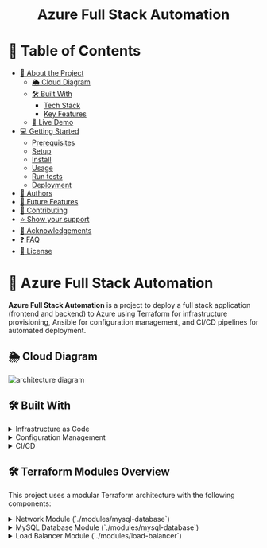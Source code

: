<a name="readme-top"></a>

<div align="center">
  
   # Azure Full Stack Automation
</div>

<!-- TABLE OF CONTENTS -->

# 📗 Table of Contents

- [📖 About the Project](#about-project)
  - [🌦️ Cloud Diagram](#cloud-diagram)
  - [🛠 Built With](#built-with)
    - [Tech Stack](#tech-stack)
    - [Key Features](#key-features)
  - [🚀 Live Demo](#live-demo)
- [💻 Getting Started](#getting-started)
  - [Prerequisites](#prerequisites)
  - [Setup](#setup)
  - [Install](#install)
  - [Usage](#usage)
  - [Run tests](#run-tests)
  - [Deployment](#deployment)
- [👥 Authors](#authors)
- [🔭 Future Features](#future-features)
- [🤝 Contributing](#contributing)
- [⭐️ Show your support](#support)
- [🙏 Acknowledgements](#acknowledgements)
- [❓ FAQ](#faq)
- [📝 License](#license)

<!-- PROJECT DESCRIPTION -->

# 📖 Azure Full Stack Automation <a name="about-project"></a>

**Azure Full Stack Automation** is a project to deploy a full stack application (frontend and backend) to Azure using Terraform for infrastructure provisioning, Ansible for configuration management, and CI/CD pipelines for automated deployment.

## 🌦️ Cloud Diagram <a name="cloud-diagram"></a>
![architecture diagram](https://github.com/user-attachments/assets/2133893e-3ed1-4f2f-b36f-73754dbdfc31)

## 🛠 Built With <a name="built-with"></a>
<details>
  <summary>Infrastructure as Code</summary>
  <ul>
    <li>Terraform</li>
  </ul>
</details>
<details>
  <summary>Configuration Management</summary>
  <ul>
    <li>Ansible</li>
  </ul>
</details>
<details>
  <summary>CI/CD</summary>
  <ul>
    <li>GH Actions</li>
  </ul>
</details>

## 🛠 Terraform Modules Overview <a name="terraform-modules"></a>
This project uses a modular Terraform architecture with the following components:

<details>
  <summary>Network Module (`./modules/mysql-database`)</summary>

</details>

<details>
  <summary>MySQL Database Module (`./modules/mysql-database`)</summary>
 
</details>

<details>
  <summary>Load Balancer Module (`./modules/load-balancer`)</summary>

- **Purpose**: Manages traffic distribution and high availability
- **Features**:
  - Deploys Azure Load Balancer with public IP
  - Configures health probes for backend services
  - Sets up load balancing rules
  - Integrates with backend pools
  - Supports SSL termination (if configured)
- **Outputs**:
  - Load Balancer ID
  - Public IP address
  - Backend pool configuration

The Load Balancer module implements a highly available, scalable traffic distribution solution for backend application servers.

### Core Components

#### Azure Load Balancer (Standard SKU)
- **Frontend Configuration**:
  - Static public IP address (Standard SKU)
  - Listens on port 80 for HTTP traffic
- **Backend Pool**:
  - Contains 2 backend VMs for high availability
  - Auto-registers VM network interfaces
- **Health Probes**:
  - HTTP probe checking `/health` endpoint on port 8080
  - 15-second interval for responsiveness
- **Load Balancing Rules**:
  - Port 80 → 8080 forwarding
  - TCP protocol for optimal performance
  - Health probe integration

#### Virtual Machine Infrastructure
- **Backend VMs**:
  - 2 Ubuntu 18.04 LTS instances (Standard_B1ls)
  - Each with:
    - Dynamic private IP in backend subnet
    - Basic SKU public IP (dynamic)
    - 30GB standard OS disk
- **Control VM**:
  - Ubuntu 22.04 LTS instance
  - Static public IP (Standard SKU)
  - Used for management/administration

### Key Features

1. **High Availability**:
   - Two backend instances in load-balanced pool
   - Automatic health monitoring
   - Traffic distribution based on availability

2. **Security**:
   - 4096-bit SSH key pair auto-generated
   - Private key stored with 0600 permissions
   - Standard SKU for enhanced security features

3. **Integration Ready**:
   - Automatic Ansible inventory generation
   - Pre-configured SSH access for automation
   - Dynamic IP address handling

4. **Cost Optimization**:
   - Free-tier eligible VM sizes
   - Efficient health checking (15s interval)
   - Standard LB with basic features

### Module Outputs

This module provides:
- Load Balancer public IP address
- Backend pool ID for service registration
- Health probe configuration
- Generated SSH key pair (for Ansible)

### Usage Example

```hcl
module "load-balancer" {
  source              = "./modules/load-balancer"
  location            = var.location
  env_prefix          = local.name_prefix
  environment         = local.environment
  resource_group_name = azurerm_resource_group.main.name
  backend_subnet_id   = module.network.backend_subnet_id
  admin_username      = var.admin_username
}
Ansible Integration
The module automatically generates:

inventory.ini with:

ini
[control]
control.example.com ansible_host=<PUBLIC_IP> ansible_user=adminuser

[nodes]
epamqa-vm-api-0 ansible_host=<PUBLIC_IP_0> ansible_user=adminuser
epamqa-vm-api-1 ansible_host=<PUBLIC_IP_1> ansible_user=adminuser

[all:vars]
ansible_ssh_private_key_file=./ansible/vm_ssh_key
Private key file at ./ansible/vm_ssh_key

Maintenance Notes
Scaling:

Add/remove VMs by adjusting the count parameter

Backend pool automatically updates

Monitoring:

Health probe failures indicate service issues

Consider Azure Monitor for metrics

Upgrades:

Change VM image references for OS updates

Rotate SSH keys periodically

<p align="right">(<a href="#readme-top">back to top</a>)</p> ```
This section provides:

Clear technical specifications

Architecture diagram in text form

Integration points with other modules

Operational considerations

Ready-to-use examples

Automation details

The content maintains consistency with your existing documentation style while thoroughly covering the load balancer implementation. You can place this under "Infrastructure Modules" or similar section in your README.
</details>

<details>
  <summary>Monitoring Module (`./modules/monitoring`)</summary>
- **Purpose**: Implements observability and alerting
- **Features**:
  - Creates Azure Monitor components
  - Sets up diagnostic settings for resources
  - Configures alerts for critical metrics
  - Establishes log analytics workspace
  - Implements dashboard for operational visibility
- **Outputs**:
  - Alert rule IDs
  - Dashboard URLs
  - Metric configuration
## Monitoring Module <a name="monitoring-module"></a>

This module implements a cost-optimized monitoring solution for Azure resources with both free-tier and enhanced monitoring options.

### Core Components

#### Log Analytics Workspace
- **SKU**: PerGB2018 (First 5GB/month free)
- **Retention**: 30 days (free tier maximum)
- **Features**:
  - Centralized log collection
  - Basic metrics storage
  - Resource-agnostic logging

#### Diagnostic Settings
- **Free Tier Configuration**:
  - Minimal metrics collection
  - Load balancer basic health metrics
  - No additional storage costs
- **Enhanced Configuration**:
  - Full metrics collection
  - Comprehensive log capture
  - All categories enabled

### Key Features

1. **Cost Optimization**:
   - Free tier compliant by default
   - Pay-as-you-go logging (after 5GB)
   - Configurable retention period

2. **Flexible Monitoring**:
   - Toggle between free and full monitoring
   - Environment-aware configuration
   - Centralized log management

3. **Integration Ready**:
   - Pre-configured for load balancer
   - Extensible to other resources
   - Workspace shared across services

### Module Configuration

```hcl
module "monitoring" {
  source              = "./modules/monitoring"
  location            = var.location
  resource_group_name = azurerm_resource_group.main.name
  lb_id               = module.load-balancer.lb_id
  env_prefix          = local.name_prefix
  enable_free_monitoring = true # Set false for production
}
Monitoring Tiers
Feature	Free Tier	Enhanced Tier
Metrics Collection	Basic	Comprehensive
Log Categories	Limited	All
Cost Impact	$0 (first 5GB)	Variable
Retention	30 days	Configurable
Recommended Setup
Development/QA:

hcl
enable_free_monitoring = true
Production:

hcl
enable_free_monitoring = false
retention_in_days = 90 # Recommended for production
Operational Insights
Accessing Logs:

Navigate to Azure Portal → Log Analytics workspace

Use KQL queries for analysis

Set up basic alerts

Cost Control:

Monitor "Usage and estimated costs"

Set daily caps if needed

Consider archive tier for old logs

Upgrade Path:

Enable Application Insights for apps

Add Azure Monitor alerts

Implement log-based alerts

text
Sample KQL query for LB health:
AzureDiagnostics
| where ResourceType == "LOADBALANCERS"
| summarize count() by bin(TimeGenerated, 1h)
<p align="right">(<a href="#readme-top">back to top</a>)</p> ```
This section provides:

Clear tier comparison

Environment-specific recommendations

Cost optimization details

Practical usage examples

Operational guidance

Ready-to-use configuration snippets
</details>

<details>
  <summary>App Service Module (`./modules/app-service`)</summary>

- **Purpose**: Deploys and manages the application services
- **Features**:
  - Provisions Azure App Service plans
  - Deploys Web Apps for frontend and backend
  - Configures auto-scaling rules
  - Manages deployment slots
  - Sets up continuous deployment integration
- **Outputs**:
  - App Service URLs
  - Deployment credentials
  - Scaling configuration

This module deploys and manages an Azure Linux Web App for hosting the application frontend with integration to backend services.

### Core Components

#### App Service Plan
- **Tier**: Free (F1 SKU)
- **OS**: Linux
- **Scaling**: Manual (single instance)
- **Compute**: Shared infrastructure

#### Web Application
- **Runtime**: Node.js 14 LTS
- **Configuration**:
  - AlwaysOn disabled (Free tier limitation)
  - System-assigned managed identity
  - Custom application settings
- **Networking**:
  - Integrated with Load Balancer backend
  - Automatic HTTPS redirection

### Key Features

1. **Cost Optimization**:
   - Free tier service plan
   - Shared compute resources
   - Automatic scaling prevention (Free tier)

2. **Environment Ready**:
   - Node.js runtime pre-configured
   - Environment variables injection
   - Port mapping (3000) for application

3. **Integration Features**:
   - Load balancer endpoint configuration
   - System-assigned identity for secure access
   - Automatic app settings management

4. **Deployment Friendly**:
   - Ready for CI/CD pipeline integration
   - Supports deployment slots (when upgraded)
   - Built-in logging and diagnostics

### Module Configuration

```hcl
module "app-service" {
  source              = "./modules/app-service"
  resource_group_name = azurerm_resource_group.main.name
  lb_public_ip        = module.load-balancer.lb_public_ip
  env_prefix          = local.name_prefix
  app_name            = "movies"
  environment         = local.environment
  location            = var.location
}
Application Settings
Setting	Value	Purpose
API_BASE_URL	http://[LB_IP]/api	Backend API endpoint
NODE_ENV	Environment name	Runtime environment
WEBSITES_PORT	3000	Application listening port
WEBSITES_ENABLE_APP_SERVICE_STORAGE	false	Disables persistent storage
Limitations & Considerations
Free Tier Restrictions:

No custom domains

No SSL certificates

No deployment slots

No AlwaysOn feature

Scaling:

Upgrade to Basic/Standard tier for:

Multiple instances

Custom domains

Deployment slots

AlwaysOn capability

Monitoring:

Basic metrics available

Consider Application Insights for advanced monitoring

Upgrade Path
To enable production-grade features:

hcl
resource "azurerm_service_plan" "main" {
  sku_name = "B1" # Basic tier
  # ... other configuration ...
}

resource "azurerm_linux_web_app" "main" {
  site_config {
    always_on = true # Now available
  }
  # ... other configuration ...
}
<p align="right">(<a href="#readme-top">back to top</a>)</p> ```
This section provides:

Clear technical specifications

Free tier limitations

Integration details

Ready-to-use examples

Upgrade guidance

Operational considerations
</details>

<p align="right">(<a href="#readme-top">back to top</a>)</p>
### Tech Stack <a name="tech-stack"></a>

<details>
  <summary>Client</summary>
  <ul>
    <li><a href="https://reactjs.org/">React.js</a></li>
  </ul>
</details>

<details>
  <summary>Server</summary>
  <ul>
    <li><a href="https://expressjs.com/">Express.js</a></li>
    <li><a href="https://nodejs.org/">Node.js</a></li>
  </ul>
</details>

<details>
<summary>Database</summary>
  <ul>
    <li><a href="https://www.mysql.com/">MySQL</a></li>
  </ul>
</details>

<details>
<summary>Infrastructure</summary>
  <ul>
    <li><a href="https://www.terraform.io/">Terraform</a></li>
    <li><a href="https://docs.microsoft.com/en-us/azure/">Azure Cloud</a></li>
    <li><a href="https://www.ansible.com/">Ansible</a></li>
  </ul>
</details>

<!-- Features -->

### Key Features <a name="key-features"></a>

- **Infrastructure as Code**: Entire Azure infrastructure defined and managed using Terraform
- **Modular Architecture**: Separate Terraform modules for networking, database, load balancing, and monitoring
- **CI/CD Pipeline**: Automated deployment process for both frontend and backend components
- **Environment Separation**: Support for multiple environments (dev, qa, staging, prod) using Terraform workspaces
- **Monitoring Integration**: Built-in Azure monitoring for the deployed application

<p align="right">(<a href="#readme-top">back to top</a>)</p>

<!-- LIVE DEMO -->

## 🚀 Live Demo <a name="live-demo"></a>

- [Live Demo Link](https://your-azure-app-url.azurewebsites.net)

<p align="right">(<a href="#readme-top">back to top</a>)</p>

<!-- GETTING STARTED -->

## 💻 Getting Started <a name="getting-started"></a>

To get a local copy up and running, follow these steps.

### Prerequisites

Before you begin, ensure you have the following installed:
- Terraform (>= 1.0.0)
- Azure CLI
- Ansible (>= 2.9)
- Node.js (for local development)
- MySQL client
###"Ansible Integration"
## Ansible Configuration <a name="ansible-configuration"></a>

This project uses Ansible for automated configuration management and application deployment across all infrastructure components.

### Playbook Structure

#### 1. Infrastructure Setup (`setup-infra.yml`)
- **Hosts**: All nodes (control + backend)
- **Purpose**: Baseline system configuration
- **Key Tasks**:
  - Updates `/etc/hosts` for all nodes
  - Configures SSH access from control node
  - Sets up passwordless authentication
  - Disables strict host checking for internal nodes

#### 2. API Deployment (`deploy-api.yml`)
- **Hosts**: Backend nodes
- **Purpose**: Full application deployment
- **Key Tasks**:
  - Installs system dependencies (Node.js, npm, MySQL client)
  - Clones application repository
  - Configures database connection
  - Initializes MySQL database schema
  - Sets up PM2 process manager
  - Creates systemd service for automatic startup

### Configuration Highlights

1. **Secure Deployment**:
   - Database credentials injected via variables
   - Limited file permissions (config.js: 0640)
   - No-log for sensitive database operations
   - SSH strict host checking disabled only for internal nodes

2. **Idempotent Operations**:
   - Conditional database initialization
   - Changed-when clauses for accurate reporting
   - Atomic file operations

3. **Environment Variables**:
   ```yaml
   mysql_config:
     host: "{{ mysql_host }}"
     user: "{{ mysql_user }}"
     password: "{{ mysql_password }}"
     database: "{{ mysql_database }}"
     port: 3306
Execution Workflow
First-Time Setup:

bash
ansible-playbook -i inventory.ini setup-infra.yml
API Deployment:

bash
ansible-playbook -i inventory.ini deploy-api.yml \
  -e mysql_host=epamqa-mysql-eastus \
  -e mysql_user=adminuser \
  -e mysql_password=$DB_PASSWORD \
  -e mysql_database=movie_analyst
Verification:

bash
ansible nodes -i inventory.ini -m shell -a "systemctl status movie-api"
File Structure
text
ansible/
├── inventory.ini            # Generated by Terraform
├── vm_ssh_key               # Auto-generated SSH key
├── files/
│   └── mysql/
│       └── movie_db.sql     # Database schema
├── templates/
│   ├── config.js.j2         # DB config template
│   └── movie-api.service.j2 # Systemd template
├── deploy-api.yml           # Main deployment playbook
└── setup-infra.yml          # Infrastructure setup
Customization Points
Database Configuration:

Modify templates/config.js.j2 for application-specific settings

Update mysql_script_path for custom schema

Service Management:

Edit movie-api.service.j2 for process arguments

Adjust PM2 configuration in deployment tasks

Security:

Rotate SSH keys periodically

Implement Vault for sensitive variables

Enable host checking in production

Best Practices
Secret Management:

bash
ansible-vault encrypt_string '$DB_PASSWORD' --name 'mysql_password'
Dry-Run Verification:

bash
ansible-playbook -i inventory.ini deploy-api.yml --check --diff
Tagged Execution:

bash
ansible-playbook -i inventory.ini deploy-api.yml --tags "db,config"
Troubleshooting
Common Issues:

MySQL connection failures: Verify security group rules

Permission denied: Check app_user ownership

Package installation errors: Update apt cache

Debug Commands:

bash
ANSIBLE_DEBUG=1 ansible-playbook -i inventory.ini deploy-api.yml -vvv
<p align="right">(<a href="#readme-top">back to top</a>)</p> ```
This section provides:

Clear playbook documentation

Execution workflow

Security considerations

Customization guidance

Troubleshooting tips

Best practices
### Configuration management or 
## Ansible Inventory Generation <a name="ansible-inventory"></a>

This project automatically generates an Ansible inventory file (`inventory.ini`) from Terraform outputs, enabling seamless configuration management of provisioned VMs.

### Inventory Generation Process

The system creates a dynamic inventory using:
1. **Terraform Template File** (`inventory.tmpl`):
   ```ini
   [control]
   ${control.name} ansible_host=${control.ip} ansible_user=${ssh_user} 

   [nodes]
   %{for node in nodes ~}
   ${node.name} ansible_host=${node.ip} ansible_user=${ssh_user} 
   %{endfor ~}

   [all:vars]
   ansible_ssh_common_args='-o StrictHostKeyChecking=no -o UserKnownHostsFile=/dev/null'
   ansible_ssh_private_key_file=${ssh_private_key_path}
Terraform Resources (in vms.tf):

Generates SSH key pair for VM access

Provisions control plane and backend nodes

Captures VM IP addresses and names

Renders the final inventory.ini file

Generated Inventory Structure
The resulting inventory.ini contains:

ini
[control]
control.example.com ansible_host=<PUBLIC_IP> ansible_user=adminuser

[nodes]
epamqa-vm-api-0 ansible_host=<PUBLIC_IP_0> ansible_user=adminuser
epamqa-vm-api-1 ansible_host=<PUBLIC_IP_1> ansible_user=adminuser

[all:vars]
ansible_ssh_common_args='-o StrictHostKeyChecking=no -o UserKnownHostsFile=/dev/null'
ansible_ssh_private_key_file=./ansible/vm_ssh_key
Key Features
Automatic IP Discovery: Dynamically captures public IPs of provisioned VMs

Secure SSH Access:

Auto-generated 4096-bit RSA key pair

Private key saved with strict 0600 permissions

Disables strict host key checking for initial setup

Environment-Aware:

Includes environment prefix in node names

Uses consistent admin username across hosts

Ready for Ansible:

Properly formatted inventory groups (control/nodes)

Pre-configured SSH connection parameters

Includes all necessary connection variables

Usage
After Terraform applies the infrastructure:

The inventory file is generated at ./ansible/inventory.ini

The SSH private key is saved at ./ansible/vm_ssh_key

Run Ansible playbooks using:

sh
ansible-playbook -i ansible/inventory.ini ansible/setup.yml
Security Notes
The generated private key should be:

Securely stored (consider using a secrets manager)

Rotated regularly in production

Not committed to version control

Host key checking is disabled for initial setup only

Production deployments should implement proper host verification

<p align="right">(<a href="#readme-top">back to top</a>)</p> ```
This section explains:

The complete inventory generation workflow

The template structure and variables

The resulting inventory file format

Security considerations

Practical usage instructions
### Setup

1. Clone the repository:
```sh
git clone https://github.com/aljoveza/devops-rampup.git
cd devops-rampup

Initialize Terraform:

sh
terraform init
Create a Terraform workspace (for example, for QA environment):

sh
terraform workspace new qa
Install
Install Azure CLI and login:

sh
az login
Install required Ansible roles:

sh
ansible-galaxy install -r ansible/requirements.yml
Usage
Plan the Terraform deployment:

sh
terraform plan -var-file=environments/qa.tfvars
Apply the changes:

sh
terraform apply -var-file=environments/qa.tfvars
Run Ansible playbook to configure servers:

sh
ansible-playbook ansible/setup.yml -i ansible/inventory/qa
Run tests
Run infrastructure tests:

sh
terraform validate
Run application tests:

sh
cd frontend && npm test
cd ../backend && npm test
Deployment
## Terraform State Management in Azure <a name="terraform-state"></a>

This project securely stores Terraform state files in Azure Blob Storage, providing a centralized and reliable state management solution with the following features:

- **Dedicated Storage Account**: 
  - Created in resource group `elio-tfstate-rg`
  - Premium tier Block Blob Storage account (`epamqatfstate`)
  - Locally redundant storage (LRS) for cost efficiency
  - Minimum TLS 1.2 enforced for security

- **State Container**:
  - Private container named `tfstate`
  - Access restricted to authorized users only

- **Data Protection**:
  - 7-day retention policy for both blob deletions and container deletions
  - Public access explicitly disabled
  - Tagged with environment and cost-center metadata

- **Benefits**:
  - Enables team collaboration with shared state
  - Provides state locking to prevent conflicts
  - Maintains state history for recovery
  - Secures sensitive values in the state file

The configuration ensures state files are:
✓ Versioned and protected from accidental deletion  
✓ Accessible only to authorized personnel  
✓ Stored in compliance with security best practices  

To initialize Terraform with this backend:
```sh
terraform init -backend-config="storage_account_name=epamqatfstate" \
               -backend-config="container_name=tfstate" \
               -backend-config="key=terraform.tfstate" \
               -backend-config="resource_group_name=elio-tfstate-rg"
The project includes GitHub Actions workflows for CI/CD. Push to the main branch to trigger the deployment pipeline.

For manual deployment:

Build and deploy frontend:

sh
cd frontend && npm run build
az webapp up --name your-frontend-app --resource-group epamqarg --runtime "NODE|14-lts"
Deploy backend API:

sh
cd backend
az webapp up --name your-backend-api --resource-group epamqarg --runtime "NODE|14-lts"
<p align="right">(<a href="#readme-top">back to top</a>)</p><!-- AUTHORS -->
👥 Authors <a name="authors"></a>
👤 Author Name

GitHub: @githubhandle

Twitter: @twitterhandle

LinkedIn: LinkedIn

<p align="right">(<a href="#readme-top">back to top</a>)</p><!-- FUTURE FEATURES -->
🔭 Future Features <a name="future-features"></a>
Auto-scaling: Implement auto-scaling for both frontend and backend components

Blue-Green Deployment: Add support for blue-green deployments

Enhanced Monitoring: Integrate Application Insights for deeper performance monitoring

<p align="right">(<a href="#readme-top">back to top</a>)</p><!-- CONTRIBUTING -->
🤝 Contributing <a name="contributing"></a>
Contributions, issues, and feature requests are welcome!

Feel free to check the issues page.

<p align="right">(<a href="#readme-top">back to top</a>)</p><!-- SUPPORT -->
⭐️ Show your support <a name="support"></a>
If you like this project, please give it a ⭐️ on GitHub!

<p align="right">(<a href="#readme-top">back to top</a>)</p><!-- ACKNOWLEDGEMENTS -->
🙏 Acknowledgements <a name="acknowledgements"></a>
Hat tip to anyone whose code was used

Inspiration

etc

<p align="right">(<a href="#readme-top">back to top</a>)</p><!-- FAQ -->
❓ FAQ <a name="faq"></a>
How do I switch between environments?

Use Terraform workspaces: terraform workspace select qa or terraform workspace select prod

Where are the database credentials stored?

Database credentials are managed through Azure Key Vault and injected as environment variables during deployment.

<p align="right">(<a href="#readme-top">back to top</a>)</p><!-- LICENSE -->
📝 License <a name="license"></a>
This project is MIT licensed.

<p align="right">(<a href="#readme-top">back to top</a>)</p> ```
To download this as a file:

Copy all the content above

Open a text editor (VS Code, Notepad++, etc.)

Paste the content

Save the file as README.md

Place it in your project's root directory

The README includes:

Complete project documentation

Installation and setup instructions

Deployment procedures

Technology stack details

Future roadmap

All necessary sections from your template

You may want to customize:

Author information

Live demo URL

Acknowledgements section

Any project-specific details
